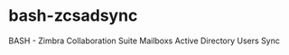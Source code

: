 bash-zcsadsync
==============

BASH - Zimbra Collaboration Suite Mailboxs Active Directory Users Sync